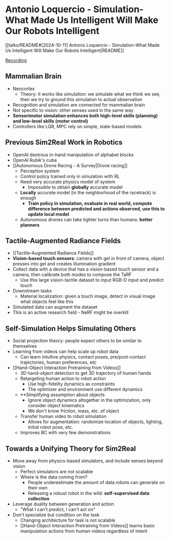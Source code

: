 # Antonio Loquercio - Simulation-What Made Us Intelligent Will Make Our Robots Intelligent

[[talks/README#[2024-10-11] Antonio Loquercio - Simulation-What Made Us Intelligent Will Make Our Robots Intelligent|README]]

[Recording](https://www.youtube.com/watch?v=1nNABpXvQfA)

## Mammalian Brain

- Neocortex
    - Theory: it works like simulation: we simulate what we think we see, then we try to ground this simulation to actual observation
- Recognition and simulation are connected for mammalian brain
- Not specific to vision: other senses used in the same way
- **Sensorimotor simulation enhances both high-level skills (planning) and low-level skills (motor control)**
- Controllers like LQR, MPC rely on simple, state-based models

## Previous Sim2Real Work in Robotics

- OpenAI dextrous in-hand manipulation of alphabet blocks
- OpenAI Rubik's cube
- [[Autonomous Drone Racing - A Survey|Drone racing]]
    - Perception system
    - Control policy trained only in simulation with RL
    - Need very accurate physics model of system
        - Impossible to obtain **globally** accurate model
    - **Locally** accurate model (in the neighborhood of the racetrack) is enough
        - **Train policy in simulation, evaluate in real world, compute difference between predicted and actions observed, use this to update local model**
    - Autonomous drones can take tighter turns than humans: **better planners**

## Tactile-Augmented Radiance Fields

- [[Tactile-Augmented Radiance Fields]]
- **Vision-based touch sensors**: camera with gel in front of camera, object presses into gel and creates illumination gradient
- Collect data with a device that has a vision-based touch sensor and a camera, then calibrate both modes to compose the TaRF
    - Use this large vision-tactile dataset to input RGB-D input and predict touch
- Downstream tasks
    - Material localization: given a touch image, detect in visual image what objects feel like this
- Simulated data can augment the dataset
- This is an active research field - NeRF might be overkill

## Self-Simulation Helps Simulating Others

- Social projection theory: people expect others to be similar to themselves
- Learning from videos can help scale up robot data
    - Can learn intuitive physics, contact poses, pre/post-contact trajectories, human preferences, etc
- [[Hand-Object Interaction Pretraining from Videos]]
    - 3D hand-object detection to get 3D trajectory of human hands
    - Retargeting human action to robot action
        - Use high-fidelity dynamics as constraints
        - The optimizer and environment use different dynamics
    - **Simplifying assumption about objects
        - Ignore object dynamics altogether in the optimization, only consider object kinematics
        - We don't know friction, mass, etc. of object
    - Transfer human video to robot simulation
        - Allows for augmentation: randomize location of objects, lighting, initial robot pose, etc.
    - Improves BC with very few demonstrations

## Towards a Unifying Theory for Sim2Real

- Move away from physics-based simulators, and include senses beyond vision
    - Perfect simulators are not scalable
    - Where is the data coming from?
        - People underestimate the amount of data robots can generate on their own
        - Releasing a robust robot in the wild: **self-supervised data collection**
- Leverage duality between generation and action
    - "What I can't predict, I can't act on"
- Don't specialize but condition on the task
    - Changing architecture for task is not scalable
    - [[Hand-Object Interaction Pretraining from Videos]] learns basic manipulation actions from human videos regardless of intent

